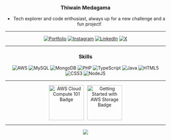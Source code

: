 <div align="center">

### Thiwain Medagama

- Tech explorer and code enthusiast, always up for a new challenge and a fun project!

----

[![Portfolio](https://img.shields.io/badge/🐼-Portfolio-%23E4405F.svg?logo=Portfoliod&logoColor=white)](https://www.thiwain.com/) [![Instagram](https://img.shields.io/badge/Instagram-%23E4405F.svg?logo=Instagram&logoColor=white)](https://instagram.com/thiwain.m) [![LinkedIn](https://img.shields.io/badge/LinkedIn-%230077B5.svg?logo=linkedin&logoColor=white)](https://linkedin.com/in/thiwain-medagama) [![X](https://img.shields.io/badge/X-black.svg?logo=X&logoColor=white)](https://x.com/ThiwainM) 

----

### Skills

![AWS](https://img.shields.io/badge/AWS-%23FF9900.svg?style=for-the-badge&logo=amazon-aws&logoColor=white) ![MySQL](https://img.shields.io/badge/mysql-4479A1.svg?style=for-the-badge&logo=mysql&logoColor=white) ![MongoDB](https://img.shields.io/badge/MongoDB-%234ea94b.svg?style=for-the-badge&logo=mongodb&logoColor=white) ![PHP](https://img.shields.io/badge/php-%23777BB4.svg?style=for-the-badge&logo=php&logoColor=white) ![TypeScript](https://img.shields.io/badge/typescript-%23007ACC.svg?style=for-the-badge&logo=typescript&logoColor=white) ![Java](https://img.shields.io/badge/java-%23ED8B00.svg?style=for-the-badge&logo=openjdk&logoColor=white) ![HTML5](https://img.shields.io/badge/html5-%23E34F26.svg?style=for-the-badge&logo=html5&logoColor=white) ![CSS3](https://img.shields.io/badge/css3-%231572B6.svg?style=for-the-badge&logo=css3&logoColor=white) ![NodeJS](https://img.shields.io/badge/node.js-6DA55F?style=for-the-badge&logo=node.js&logoColor=white)

----

<div style="display: flex; justify-content: center; gap: 10px;">
    <img src="https://images.credly.com/size/340x340/images/8d67bbf4-128b-4141-b5f1-1bc61bbfbaa6/image.png" alt="AWS Cloud Compute 101 Badge" width="110px">
    <img src="https://images.credly.com/size/340x340/images/5bf37709-4b69-4cdc-9edc-af7b3370d427/image.png" alt="Getting Started with AWS Storage Badge" width="110px">
</div>

----

[![](https://visitcount.itsvg.in/api?id=Thiwain&icon=0&color=0)](https://visitcount.itsvg.in)


</div>
